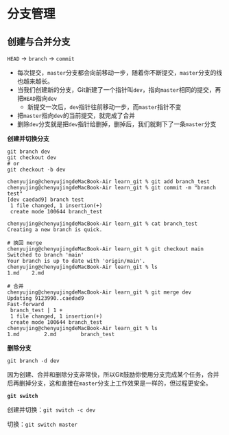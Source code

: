 # 分支管理

## 创建与合并分支

`HEAD` -> `branch` -> `commit`

+ 每次提交，`master`分支都会向前移动一步，随着你不断提交，`master`分支的线也越来越长。
+ 当我们创建新的分支，Git新建了一个指针叫`dev`，指向`master`相同的提交，再把`HEAD`指向`dev`
  + 新提交一次后，`dev`指针往前移动一步，而`master`指针不变
+ 把`master`指向`dev`的当前提交，就完成了合并
+ 删除`dev`分支就是把`dev`指针给删掉，删掉后，我们就剩下了一条`master`分支

**创建并切换分支**

```shell
git branch dev
git checkout dev
# or
git checkout -b dev
```

```shell
chenyujing@chenyujingdeMacBook-Air learn_git % git add branch_test 
chenyujing@chenyujingdeMacBook-Air learn_git % git commit -m "branch test"
[dev caedad9] branch test
 1 file changed, 1 insertion(+)
 create mode 100644 branch_test
 
chenyujing@chenyujingdeMacBook-Air learn_git % cat branch_test 
Creating a new branch is quick.

# 换回 merge
chenyujing@chenyujingdeMacBook-Air learn_git % git checkout main
Switched to branch 'main'
Your branch is up to date with 'origin/main'.
chenyujing@chenyujingdeMacBook-Air learn_git % ls
1.md	2.md

# 合并
chenyujing@chenyujingdeMacBook-Air learn_git % git merge dev
Updating 9123990..caedad9
Fast-forward
 branch_test | 1 +
 1 file changed, 1 insertion(+)
 create mode 100644 branch_test
chenyujing@chenyujingdeMacBook-Air learn_git % ls
1.md		2.md		branch_test
```

**删除分支**

`git branch -d dev`

因为创建、合并和删除分支非常快，所以Git鼓励你使用分支完成某个任务，合并后再删掉分支，这和直接在`master`分支上工作效果是一样的，但过程更安全。

**`git switch`**

创建并切换：`git switch -c dev`

切换：`git switch master`

